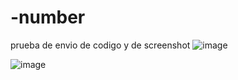 # -number
prueba de envio de codigo y de screenshot
![image](https://github.com/user-attachments/assets/f79facbd-1b7d-4f1d-8828-5ba725b94934)

![image](https://github.com/user-attachments/assets/e967be25-3c79-4b24-a9c5-c7804ec8056e)

